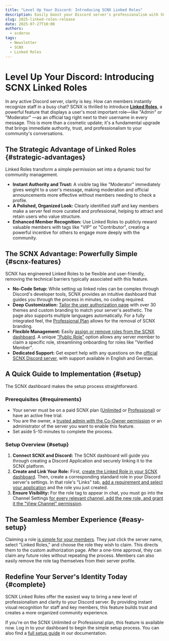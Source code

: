 ```yaml
---
title: "Level Up Your Discord: Introducing SCNX Linked Roles"
description: Easily boost your Discord server's professionalism with SCNX Linked Roles. Add official 'Admin' or 'Moderator' tags next to usernames to build trust and improve user experience. Learn how our simple, no-code setup can upgrade your community in minutes.
slug: 2025-linked-roles-release
date: 2025-07-27T10:00
authors:
  - scderox
tags:
  - Newsletter
  - SCNX
  - Linked Roles
---
```


# Level Up Your Discord: Introducing SCNX Linked Roles

In any active Discord server, clarity is key. How can members instantly recognize staff in a busy chat? SCNX is thrilled
to introduce [**Linked Roles**](/docs/linked-roles/intro/), a powerful feature that displays a user's most important
role—like "Admin" or "Moderator"
—as an official tag right next to their username in every message. This is more than a cosmetic update; it's a
fundamental upgrade that brings immediate authority, trust, and professionalism to your community's conversations.

<!-- truncate -->

## The Strategic Advantage of Linked Roles {#strategic-advantages}

Linked Roles transform a simple permission set into a dynamic tool for community management.

* **Instant Authority and Trust:** A visible tag like "Moderator" immediately gives weight to a user's message, making
  moderation and official announcements more effective without members needing to check a profile.
* **A Polished, Organized Look:** Clearly identified staff and key members make a server feel more curated and
  professional, helping to attract and retain users who value structure.
* **Enhanced Member Recognition:** Use Linked Roles to publicly reward valuable members with tags like "VIP"
  or "Contributor", creating a powerful incentive for others to engage more deeply with the community.

## The SCNX Advantage: Powerfully Simple {#scnx-features}

SCNX has engineered Linked Roles to be flexible and user-friendly, removing the technical barriers typically associated
with this feature.

* **No-Code Setup:** While setting up linked roles can be complex through Discord's developer tools, SCNX provides an
  intuitive dashboard that guides you through the process in minutes, no coding required.
* **Deep Customization:** [Tailor the user authorization page](/docs/linked-roles/settings/#authorization-page) with
  over 30 themes and custom branding to match your
  server's aesthetic. The page also supports multiple languages automatically. For a fully integrated feel, the
  [Professional Plan](/docs/scnx/guilds/plans/) allows for the removal of SCNX branding.
* **Flexible Management:** Easily [assign or remove roles from the SCNX dashboard](/docs/linked-roles/user-management/). A
  unique ["Public Role"](/docs/linked-roles/role-management/#public-roles) option allows
  any server member to claim a specific role, streamlining onboarding for roles like "Verified Member".
* **Dedicated Support:** Get expert help with any questions on the [official SCNX Discord server](https://scnx.app),
  with support available
  in English and German.

## A Quick Guide to Implementation {#setup}

The SCNX dashboard makes the setup process straightforward.

### Prerequisites {#requirements}

* Your server must be on a paid SCNX plan ([Unlimited](/docs/scnx/guilds/plans/)
  or [Professional](/docs/scnx/guilds/plans/)) or have an active free trial.
* You are the owner, a [trusted admin with the Co-Owner permission](/docs/scnx/guilds/trusted-admins) or an
  administrator of the server you want to enable this feature.
* Set aside 5-10 minutes to complete the process.

### Setup Overview {#setup}

1. **Connect SCNX and Discord:** The SCNX dashboard will guide you through creating a Discord Application and securely
   linking it to the SCNX platform.
2. **Create and Link Your Role:**
   First, [create the Linked Role in your SCNX dashboard](/docs/linked-roles/role-management/#create-linked-scnx-role).
   Then, create a corresponding
   standard role in your Discord server's settings. In that role's "Links" tab, [add a requirement and select your
   application](/docs/linked-roles/role-management/#linked-role-on-discord) and the role you just created.
3. **Ensure Visibility:** For the role tag to appear in chat, you must go into the Channel Settings [for every relevant
   channel, add the new role, and grant it the "View Channel" permission](/docs/linked-roles/role-management/#display-in-chat).

## The Seamless Member Experience {#easy-setup}

Claiming a role [is simple for your members](/docs/linked-roles/claim-roles/). They just click the server name, select "Linked Roles," and choose the role
they wish to claim. This directs them to the custom authorization page. After a one-time approval, they can claim any
future roles without repeating the process. Members can also easily remove the role tag themselves from their server
profile.

## Redefine Your Server's Identity Today {#complete}

SCNX Linked Roles offer the easiest way to bring a new level of professionalism and clarity to your Discord server. By
providing instant visual recognition for staff and key members, this feature builds trust and creates a more organized
community experience.

If you're on the SCNX Unlimited or Professional plan, this feature is available now. Log in to your dashboard to begin
the simple setup process. You can also find a [full setup guide](/docs/linked-roles/) in our documentation.